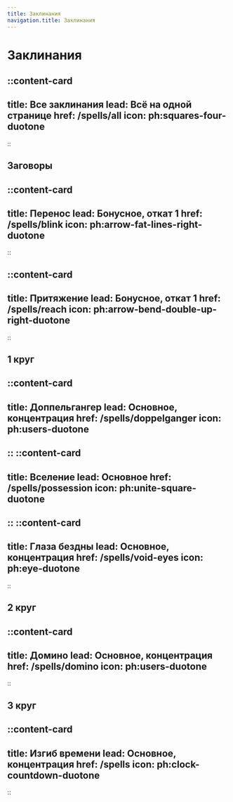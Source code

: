 ```yaml
---
title: Заклинания
navigation.title: Заклинания
---
```


# Заклинания

::content-card
---
title: Все заклинания
lead: Всё на одной странице
href: /spells/all
icon: ph:squares-four-duotone
---
::

## Заговоры
::content-card
---
title: Перенос
lead: Бонусное, откат 1
href: /spells/blink
icon: ph:arrow-fat-lines-right-duotone
---
::

::content-card
---
title: Притяжение
lead: Бонусное, откат 1
href: /spells/reach
icon: ph:arrow-bend-double-up-right-duotone
---
::

## 1 круг
::content-card
---
title: Доппельгангер
lead: Основное, концентрация
href: /spells/doppelganger
icon: ph:users-duotone
---
::
::content-card
---
title: Вселение
lead: Основное
href: /spells/possession
icon: ph:unite-square-duotone
---
::
::content-card
---
title: Глаза бездны
lead: Основное, концентрация
href: /spells/void-eyes
icon: ph:eye-duotone
---
::

## 2 круг
::content-card
---
title: Домино
lead: Основное, концентрация
href: /spells/domino
icon: ph:users-duotone
---
::

## 3 круг
::content-card
---
title: Изгиб времени
lead: Основное, концентрация
href: /spells
icon: ph:clock-countdown-duotone
---
::